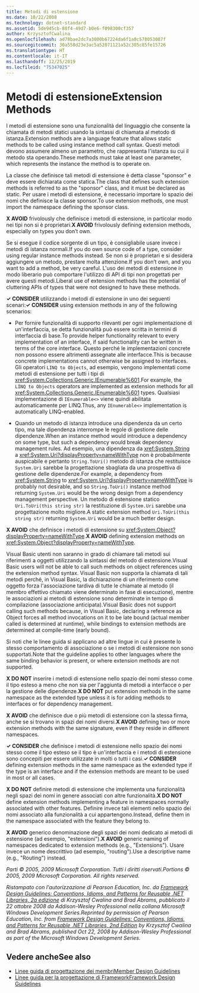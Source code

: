 ```yaml
---
title: Metodi di estensione
ms.date: 10/22/2008
ms.technology: dotnet-standard
ms.assetid: 5de945cb-88f4-49d7-b0e6-f098300cf357
author: KrzysztofCwalina
ms.openlocfilehash: ad78bae2dc7a3000b67224da6f1a8c578053087f
ms.sourcegitcommit: 30a558d23e3ac5a52071121a52c305c85fe15726
ms.translationtype: HT
ms.contentlocale: it-IT
ms.lasthandoff: 12/25/2019
ms.locfileid: "75347025"
---
```

# <a name="extension-methods"></a><span data-ttu-id="5c028-102">Metodi di estensione</span><span class="sxs-lookup"><span data-stu-id="5c028-102">Extension Methods</span></span>
<span data-ttu-id="5c028-103">I metodi di estensione sono una funzionalità del linguaggio che consente la chiamata di metodi statici usando la sintassi di chiamata al metodo di istanza.</span><span class="sxs-lookup"><span data-stu-id="5c028-103">Extension methods are a language feature that allows static methods to be called using instance method call syntax.</span></span> <span data-ttu-id="5c028-104">Questi metodi devono assumere almeno un parametro, che rappresenta l'istanza su cui il metodo sta operando.</span><span class="sxs-lookup"><span data-stu-id="5c028-104">These methods must take at least one parameter, which represents the instance the method is to operate on.</span></span>  
  
 <span data-ttu-id="5c028-105">La classe che definisce tali metodi di estensione è detta classe "sponsor" e deve essere dichiarata come statica.</span><span class="sxs-lookup"><span data-stu-id="5c028-105">The class that defines such extension methods is referred to as the "sponsor" class, and it must be declared as static.</span></span> <span data-ttu-id="5c028-106">Per usare i metodi di estensione, è necessario importare lo spazio dei nomi che definisce la classe sponsor.</span><span class="sxs-lookup"><span data-stu-id="5c028-106">To use extension methods, one must import the namespace defining the sponsor class.</span></span>  
  
 <span data-ttu-id="5c028-107">**X AVOID** frivolously che definisce i metodi di estensione, in particolar modo nei tipi non si è proprietari.</span><span class="sxs-lookup"><span data-stu-id="5c028-107">**X AVOID** frivolously defining extension methods, especially on types you don’t own.</span></span>  
  
 <span data-ttu-id="5c028-108">Se si esegue il codice sorgente di un tipo, è consigliabile usare invece i metodi di istanza normali.</span><span class="sxs-lookup"><span data-stu-id="5c028-108">If you do own source code of a type, consider using regular instance methods instead.</span></span> <span data-ttu-id="5c028-109">Se non si è proprietari e si desidera aggiungere un metodo, prestare molta attenzione.</span><span class="sxs-lookup"><span data-stu-id="5c028-109">If you don’t own, and you want to add a method, be very careful.</span></span> <span data-ttu-id="5c028-110">L'uso dei metodi di estensione in modo liberario può comportare l'utilizzo di API di tipi non progettati per avere questi metodi.</span><span class="sxs-lookup"><span data-stu-id="5c028-110">Liberal use of extension methods has the potential of cluttering APIs of types that were not designed to have these methods.</span></span>  
  
 <span data-ttu-id="5c028-111">**✓ CONSIDER** utilizzando i metodi di estensione in uno dei seguenti scenari:</span><span class="sxs-lookup"><span data-stu-id="5c028-111">**✓ CONSIDER** using extension methods in any of the following scenarios:</span></span>  
  
- <span data-ttu-id="5c028-112">Per fornire funzionalità di supporto rilevanti per ogni implementazione di un'interfaccia, se detta funzionalità può essere scritta in termini di interfaccia di base.</span><span class="sxs-lookup"><span data-stu-id="5c028-112">To provide helper functionality relevant to every implementation of an interface, if said functionality can be written in terms of the core interface.</span></span> <span data-ttu-id="5c028-113">Questo perché le implementazioni concrete non possono essere altrimenti assegnate alle interfacce.</span><span class="sxs-lookup"><span data-stu-id="5c028-113">This is because concrete implementations cannot otherwise be assigned to interfaces.</span></span> <span data-ttu-id="5c028-114">Gli operatori `LINQ to Objects`, ad esempio, vengono implementati come metodi di estensione per tutti i tipi di <xref:System.Collections.Generic.IEnumerable%601>.</span><span class="sxs-lookup"><span data-stu-id="5c028-114">For example, the `LINQ to Objects` operators are implemented as extension methods for all <xref:System.Collections.Generic.IEnumerable%601> types.</span></span> <span data-ttu-id="5c028-115">Qualsiasi implementazione di `IEnumerable<>` viene quindi abilitata automaticamente per LINQ.</span><span class="sxs-lookup"><span data-stu-id="5c028-115">Thus, any `IEnumerable<>` implementation is automatically LINQ-enabled.</span></span>  
  
- <span data-ttu-id="5c028-116">Quando un metodo di istanza introduce una dipendenza da un certo tipo, ma tale dipendenza interrompe le regole di gestione delle dipendenze.</span><span class="sxs-lookup"><span data-stu-id="5c028-116">When an instance method would introduce a dependency on some type, but such a dependency would break dependency management rules.</span></span> <span data-ttu-id="5c028-117">Ad esempio, una dipendenza da <xref:System.String> a <xref:System.Uri?displayProperty=nameWithType> non è probabilmente auspicabile e pertanto `String.ToUri()` metodo di istanza che restituisce `System.Uri` sarebbe la progettazione sbagliata da una prospettiva di gestione delle dipendenze.</span><span class="sxs-lookup"><span data-stu-id="5c028-117">For example, a dependency from <xref:System.String> to <xref:System.Uri?displayProperty=nameWithType> is probably not desirable, and so `String.ToUri()` instance method returning `System.Uri` would be the wrong design from a dependency management perspective.</span></span> <span data-ttu-id="5c028-118">Un metodo di estensione statico `Uri.ToUri(this string str)` la restituzione di `System.Uri` sarebbe una progettazione molto migliore.</span><span class="sxs-lookup"><span data-stu-id="5c028-118">A static extension method `Uri.ToUri(this string str)` returning `System.Uri` would be a much better design.</span></span>  
  
 <span data-ttu-id="5c028-119">**X AVOID** che definisce i metodi di estensione su <xref:System.Object?displayProperty=nameWithType>.</span><span class="sxs-lookup"><span data-stu-id="5c028-119">**X AVOID** defining extension methods on <xref:System.Object?displayProperty=nameWithType>.</span></span>  
  
 <span data-ttu-id="5c028-120">Visual Basic utenti non saranno in grado di chiamare tali metodi sui riferimenti a oggetti utilizzando la sintassi del metodo di estensione.</span><span class="sxs-lookup"><span data-stu-id="5c028-120">Visual Basic users will not be able to call such methods on object references using the extension method syntax.</span></span> <span data-ttu-id="5c028-121">Visual Basic non supporta la chiamata di tali metodi perché, in Visual Basic, la dichiarazione di un riferimento come oggetto forza l'associazione tardiva di tutte le chiamate al metodo (il membro effettivo chiamato viene determinato in fase di esecuzione), mentre le associazioni ai metodi di estensione sono determinate in tempo di compilazione (associazione anticipata).</span><span class="sxs-lookup"><span data-stu-id="5c028-121">Visual Basic does not support calling such methods because, in Visual Basic, declaring a reference as Object forces all method invocations on it to be late bound (actual member called is determined at runtime), while bindings to extension methods are determined at compile-time (early bound).</span></span>  
  
 <span data-ttu-id="5c028-122">Si noti che le linee guida si applicano ad altre lingue in cui è presente lo stesso comportamento di associazione o se i metodi di estensione non sono supportati.</span><span class="sxs-lookup"><span data-stu-id="5c028-122">Note that the guideline applies to other languages where the same binding behavior is present, or where extension methods are not supported.</span></span>  
  
 <span data-ttu-id="5c028-123">**X DO NOT** inserire i metodi di estensione nello spazio dei nomi stesso come il tipo esteso a meno che non sia per l'aggiunta di metodi a interfacce o per la gestione delle dipendenze.</span><span class="sxs-lookup"><span data-stu-id="5c028-123">**X DO NOT** put extension methods in the same namespace as the extended type unless it is for adding methods to interfaces or for dependency management.</span></span>  
  
 <span data-ttu-id="5c028-124">**X AVOID** che definisce due o più metodi di estensione con la stessa firma, anche se si trovano in spazi dei nomi diversi.</span><span class="sxs-lookup"><span data-stu-id="5c028-124">**X AVOID** defining two or more extension methods with the same signature, even if they reside in different namespaces.</span></span>  
  
 <span data-ttu-id="5c028-125">**✓ CONSIDER** che definisce i metodi di estensione nello spazio dei nomi stesso come il tipo esteso se il tipo è un'interfaccia e i metodi di estensione sono concepiti per essere utilizzate in molti o tutti i casi.</span><span class="sxs-lookup"><span data-stu-id="5c028-125">**✓ CONSIDER** defining extension methods in the same namespace as the extended type if the type is an interface and if the extension methods are meant to be used in most or all cases.</span></span>  
  
 <span data-ttu-id="5c028-126">**X DO NOT** definire metodi di estensione che implementa una funzionalità negli spazi dei nomi in genere associati con altre funzionalità.</span><span class="sxs-lookup"><span data-stu-id="5c028-126">**X DO NOT** define extension methods implementing a feature in namespaces normally associated with other features.</span></span> <span data-ttu-id="5c028-127">Definire invece tali elementi nello spazio dei nomi associato alla funzionalità a cui appartengono.</span><span class="sxs-lookup"><span data-stu-id="5c028-127">Instead, define them in the namespace associated with the feature they belong to.</span></span>  
  
 <span data-ttu-id="5c028-128">**X AVOID** generico denominazione degli spazi dei nomi dedicato ai metodi di estensione (ad esempio, "estensioni").</span><span class="sxs-lookup"><span data-stu-id="5c028-128">**X AVOID** generic naming of namespaces dedicated to extension methods (e.g., "Extensions").</span></span> <span data-ttu-id="5c028-129">Usare invece un nome descrittivo (ad esempio, "routing").</span><span class="sxs-lookup"><span data-stu-id="5c028-129">Use a descriptive name (e.g., "Routing") instead.</span></span>  
  
 <span data-ttu-id="5c028-130">*Parti © 2005, 2009 Microsoft Corporation. Tutti i diritti riservati.*</span><span class="sxs-lookup"><span data-stu-id="5c028-130">*Portions © 2005, 2009 Microsoft Corporation. All rights reserved.*</span></span>  
  
 <span data-ttu-id="5c028-131">*Ristampato con l'autorizzazione di Pearson Education, Inc. da [Framework Design Guidelines: Conventions, Idioms, and Patterns for Reusable .NET Libraries, 2a edizione](https://www.informit.com/store/framework-design-guidelines-conventions-idioms-and-9780321545619) di Krzysztof Cwalina and Brad Abrams, pubblicato il 22 ottobre 2008 da Addison-Wesley Professional nella collana Microsoft Windows Development Series.*</span><span class="sxs-lookup"><span data-stu-id="5c028-131">*Reprinted by permission of Pearson Education, Inc. from [Framework Design Guidelines: Conventions, Idioms, and Patterns for Reusable .NET Libraries, 2nd Edition](https://www.informit.com/store/framework-design-guidelines-conventions-idioms-and-9780321545619) by Krzysztof Cwalina and Brad Abrams, published Oct 22, 2008 by Addison-Wesley Professional as part of the Microsoft Windows Development Series.*</span></span>  
  
## <a name="see-also"></a><span data-ttu-id="5c028-132">Vedere anche</span><span class="sxs-lookup"><span data-stu-id="5c028-132">See also</span></span>

- [<span data-ttu-id="5c028-133">Linee guida di progettazione dei membri</span><span class="sxs-lookup"><span data-stu-id="5c028-133">Member Design Guidelines</span></span>](../../../docs/standard/design-guidelines/member.md)
- [<span data-ttu-id="5c028-134">Linee guida per la progettazione di Framework</span><span class="sxs-lookup"><span data-stu-id="5c028-134">Framework Design Guidelines</span></span>](../../../docs/standard/design-guidelines/index.md)
